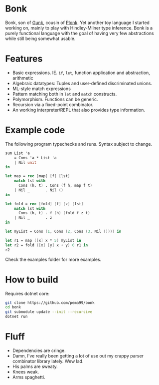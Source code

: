 # Bonk
Bonk, son of [Gunk](https://github.com/pema99/gunk), cousin of [Plonk](https://github.com/pema99/plonk).
Yet another toy language I started working on, mainly to play with Hindley-Milner type inference. Bonk is a purely functional language with the goal of having very few abstractions while still being somewhat usable.

# Features
- Basic expressions. IE. `if`, `let`, function application and abstraction, arithmetic
- Algebraic datatypes: Tuples and user-defined discriminated unions.
- ML-style match expressions
- Pattern matching both in `let` and `match` constructs.
- Polymorphism. Functions can be generic.
- Recursion via a fixed-point combinator.
- An working interpreter/REPL that also provides type information.

# Example code
The following program typechecks and runs. Syntax subject to change.
```fs
sum List 'a
    = Cons 'a * List 'a
    | Nil unit
in

let map = rec [map] [f] [lst]
    match lst with
      Cons (h, t) . Cons (f h, map f t)
    | Nil _       . Nil () 
in

let fold = rec [fold] [f] [z] [lst]
    match lst with
      Cons (h, t) . f (h) (fold f z t)
    | Nil _       . z
in

let myList = Cons (1, Cons (2, Cons (3, Nil ()))) in

let r1 = map ([x] x * 5) myList in
let r2 = fold ([x] [y] x + y) 0 r1 in
r2
```
Check the examples folder for more examples.

# How to build
Requires dotnet core:
```sh
git clone https://github.com/pema99/bonk
cd bonk
git submodule update --init --recursive
dotnet run
```

# Fluff
- Dependencies are cringe.
- Damn, I've really been getting a lot of use out my crappy parser combinator library lately. Wew lad.
- His palms are sweaty.
- Knees weak.
- Arms spaghetti.

